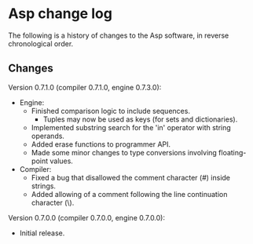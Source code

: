 Asp change log
==============

The following is a history of changes to the Asp software, in reverse
chronological order.

Changes
-------

Version 0.7.1.0 (compiler 0.7.1.0, engine 0.7.3.0):
- Engine:
  - Finished comparison logic to include sequences.
    - Tuples may now be used as keys (for sets and dictionaries).
  - Implemented substring search for the 'in' operator with string operands.
  - Added erase functions to programmer API.
  - Made some minor changes to type conversions involving floating-point values.
- Compiler:
  - Fixed a bug that disallowed the comment character (#) inside strings.
  - Added allowing of a comment following the line continuation character (\\).

Version 0.7.0.0 (compiler 0.7.0.0, engine 0.7.0.0):
- Initial release.

